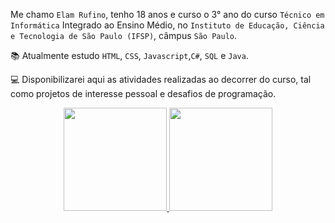 Me chamo `Elam Rufino`, tenho 18 anos e curso o 3° ano do curso `Técnico em Informática` Integrado ao Ensino Médio, no `Instituto de Educação, Ciência e Tecnologia de São Paulo (IFSP)`, câmpus `São Paulo`.

📚 Atualmente estudo `HTML`, `CSS`, `Javascript`,`C#`, `SQL` e `Java`.

:computer: Disponibilizarei aqui as atividades realizadas ao decorrer do curso, tal como projetos de interesse pessoal e desafios de programação.

<div align="center">
  <a href="https://github.com/elamrs">
  <img height="165em" src="https://github-readme-stats.vercel.app/api?username=elamrs&show_icons=true&theme=dark&include_all_commits=true&count_private=true"/>
  <img height="165em" src="https://github-readme-stats.vercel.app/api/top-langs/?username=elamrs&layout=compact&langs_count=7&theme=dracula"/>
  </a>
</div>

